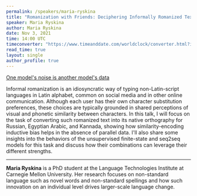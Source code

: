 ```yaml
---
permalink: /speakers/maria-ryskina
title: "Romanization with Friends: Deciphering Informally Romanized Text"
speaker: Maria Ryskina
author: Maria Ryskina
date: Nov 3, 2021
time: 14:00 UTC
timeconverter: "https://www.timeanddate.com/worldclock/converter.html?iso=20211020T140000&p1=1440&p2=224&p3=179&p4=136&p5=676&p6=33&p7=152"
read_time: true
layout: single
author_profile: true
---
```


<a href="https://lolmythesis.com/" class="one-line">One model's noise is another model's data</a>

Informal romanization is an idiosyncratic way of typing non-Latin-script languages in Latin alphabet, common on social media and in other online communication. Although each user has their own character substitution preferences, these choices are typically grounded in shared perceptions of visual and phonetic similarity between characters. In this talk, I will focus on the task of converting such romanized text into its native orthography for Russian, Egyptian Arabic, and Kannada, showing how similarity-encoding inductive bias helps in the absence of parallel data. I'll also share some insights into the behaviors of the unsupervised finite-state and seq2seq models for this task and discuss how their combinations can leverage their different strengths.

<hr>

**Maria Ryskina** is a PhD student at the Language Technologies Institute at Carnegie Mellon University. Her research focuses on non-standard language such as novel words and non-standard spellings and how such innovation on an individual level drives larger-scale language change.

